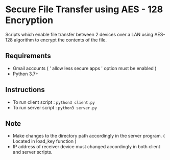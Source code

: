 # Secure File Transfer using AES - 128 Encryption
Scripts which enable file transfer between 2 devices over a LAN using AES-128 algorithm to encrypt the contents of the file.


## Requirements

- Gmail accounts ( ' allow less secure apps ' option must be enabled )
- Python 3.7+

## Instructions
- To run client script : 
``` python3 client.py ```
- To run server script : 
``` python3 server.py ```

## Note
- Make changes to the directory path accordingly in the server program. ( Located in load_key function )
- IP address of receiver device must changed accordingly in both client and server scripts.

